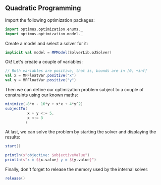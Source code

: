 ## Quadratic Programming

Import the following optimization packages:

```scala
import optimus.optimization.enums._
import optimus.optimization.model._
```

Create a model and select a solver for it:

```scala
implicit val model = MPModel(SolverLib.oJSolver)
```

Ok! Let's create a couple of variables:
```scala
// Both variables are positive, that is, bounds are in [0, +inf]
val x = MPFloatVar.positive("x")
val y = MPFloatVar.positive("y")
```

Then we can define our optimization problem subject to a couple of constraints using our known maths:

```scala
minimize(-8*x - 16*y + x*x + 4*y^2)
subjectTo(
          x + y <:= 5,
          x <:= 3
         )
```

At last, we can solve the problem by starting the solver and displaying the results:

```scala
start()

println(s"objective: $objectiveValue")
println(s"x = ${x.value} y = ${y.value}")
```

Finally, don't forget to release the memory used by the internal solver:

```scala
release()
```